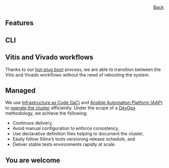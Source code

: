 <div id="readme" class="Box-body readme blob js-code-block-container">
<article class="markdown-body entry-content p-3 p-md-6" itemprop="text">
<p align="right">
<a href="https://github.com/fpgasystems/hacc/blob/main/README.md">Back</a>
</p>

# Features

## CLI

## Vitis and Vivado workflows
Thanks to our [hot-plug boot](/vocabulary.md#hot-plug-boot) process, we are able to transition between the Vitis and Vivado workflows without the need of rebooting the system.

## Managed
We use [Infrastructure as Code (IaC)](../docs/vocabulary.md#infrastructure-as-code-iac) and [Ansible Automation Platform (AAP)](../docs/vocabulary.md#ansible-automation-platform-aap) to [operate the cluster](../docs/operating-the-cluster.md) efficiently. Under the scope of a [DevOps](../docs/vocabulary.md#devops) methodology, we achieve the following: <!-- https://docs.microsoft.com/en-us/devops/deliver/what-is-infrastructure-as-code -->

* Continuos delivery,
* Avoid manual configuration to enforce consistency,
* Use declarative definition files helping to document the cluster,
* Easily follow Xilinx’s tools versioning release schedule, and
* Deliver stable tests environments rapidly at scale.

## You are welcome
